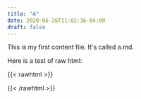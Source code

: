 ```yaml
---
title: "A"
date: 2020-06-26T11:02:36-04:00
draft: false
---
```


This is my first content file. It's called a.md.

Here is a test of raw html:

{{< rawhtml >}}
  
{{< /rawhtml >}}